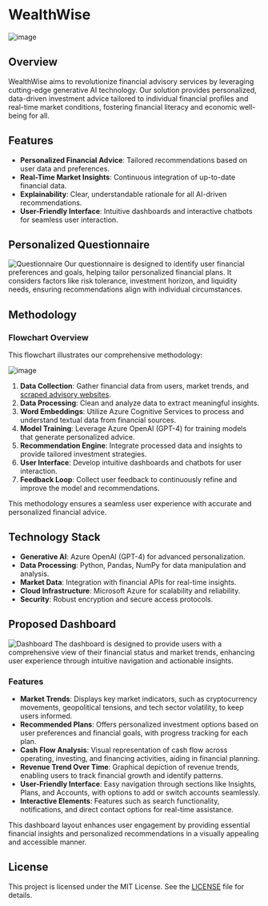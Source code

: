 # WealthWise 
![image](https://github.com/AbhishekNair050/WealthWise/assets/114457983/7f6d097b-ba20-43d3-a657-276758bf9480)

## Overview
WealthWise aims to revolutionize financial advisory services by leveraging cutting-edge generative AI technology. Our solution provides personalized, data-driven investment advice tailored to individual financial profiles and real-time market conditions, fostering financial literacy and economic well-being for all.

## Features
- **Personalized Financial Advice**: Tailored recommendations based on user data and preferences.
- **Real-Time Market Insights**: Continuous integration of up-to-date financial data.
- **Explainability**: Clear, understandable rationale for all AI-driven recommendations.
- **User-Friendly Interface**: Intuitive dashboards and interactive chatbots for seamless user interaction.

## Personalized Questionnaire
![Questionnaire](https://github.com/AbhishekNair050/WealthWise/assets/114457983/a8b3fbf1-6728-4641-a68e-0843f7393e93)
Our questionnaire is designed to identify user financial preferences and goals, helping tailor personalized financial plans. It considers factors like risk tolerance, investment horizon, and liquidity needs, ensuring recommendations align with individual circumstances.

## Methodology

### Flowchart Overview
This flowchart illustrates our comprehensive methodology:

![image](https://github.com/AbhishekNair050/WealthWise/assets/114457983/88740ee7-48cd-4881-8860-9eebab196156)


1. **Data Collection**: Gather financial data from users, market trends, and [scraped advisory websites](https://docs.google.com/document/d/1F01QVKZ31cu6SVc9ahN84okCdmLrMxhUtfd6ShGt_g8/edit?usp=sharing).
2. **Data Processing**: Clean and analyze data to extract meaningful insights.
3. **Word Embeddings**: Utilize Azure Cognitive Services to process and understand textual data from financial sources.
4. **Model Training**: Leverage Azure OpenAI (GPT-4) for training models that generate personalized advice.
5. **Recommendation Engine**: Integrate processed data and insights to provide tailored investment strategies.
6. **User Interface**: Develop intuitive dashboards and chatbots for user interaction.
7. **Feedback Loop**: Collect user feedback to continuously refine and improve the model and recommendations.

This methodology ensures a seamless user experience with accurate and personalized financial advice.

## Technology Stack
- **Generative AI**: Azure OpenAI (GPT-4) for advanced personalization.
- **Data Processing**: Python, Pandas, NumPy for data manipulation and analysis.
- **Market Data**: Integration with financial APIs for real-time insights.
- **Cloud Infrastructure**: Microsoft Azure for scalability and reliability.
- **Security**: Robust encryption and secure access protocols.

## Proposed Dashboard
![Dashboard](https://github.com/AbhishekNair050/WealthWise/assets/114457983/03fe3831-a1cd-41ad-a4b1-49e39a2f1c0f)
The dashboard is designed to provide users with a comprehensive view of their financial status and market trends, enhancing user experience through intuitive navigation and actionable insights.

### Features
- **Market Trends**: Displays key market indicators, such as cryptocurrency movements, geopolitical tensions, and tech sector volatility, to keep users informed.
- **Recommended Plans**: Offers personalized investment options based on user preferences and financial goals, with progress tracking for each plan.
- **Cash Flow Analysis**: Visual representation of cash flow across operating, investing, and financing activities, aiding in financial planning.
- **Revenue Trend Over Time**: Graphical depiction of revenue trends, enabling users to track financial growth and identify patterns.
- **User-Friendly Interface**: Easy navigation through sections like Insights, Plans, and Accounts, with options to add or switch accounts seamlessly.
- **Interactive Elements**: Features such as search functionality, notifications, and direct contact options for real-time assistance.

This dashboard layout enhances user engagement by providing essential financial insights and personalized recommendations in a visually appealing and accessible manner.

## License
This project is licensed under the MIT License. See the [LICENSE](LICENSE) file for details.
